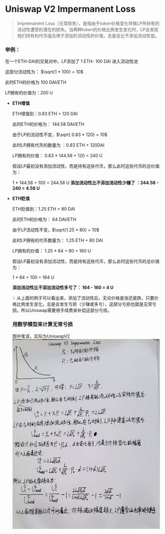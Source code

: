 # Uniswap V2 Impermanent Loss

> Impremanent Loss（无常损失），是指由于token价格变化导致LP所持有的流动性遭受的潜在的损失。当两种token的价格比例发生变化时，LP会发现他们持有的代币组合用于添加的流动性的价值，总是会比不添加流动性低。
> 

### 举例：

在一个ETH-DAI的交易对中，LP添加了 1 ETH- 100 DAI 进入流动性池

这部分流动性为：   $\sqrt{1 * 100} =  10$

此时ETH的价格为 100 DAI/ETH

LP拥有的价值为：200 U

- **ETH增值**
    
    ETH增值到：0.83 ETH = 120 DAI 
    
    此时ETH的价格为： 144.58 DAI/ETH
    
    由于LP的流动性不变，$\sqrt{ 0.83 * 120} = 10$
    
    此时LP拥有代币的数量为 ：0.83 ETH + 120DAI
    
    LP拥有的价值： 0.83 * 144.58 + 120 = 240 U
    
    假设LP最初没有添加流动性，而是持有这些代币，那么此时这些代币的总价值为：
    
    1 * 144.58 + 100  = 244.58 U
    **添加流动性比不添加流动性少赚了 ：244.58 - 240 = 4.58 U**
    
- **ETH贬值**
    
    ETH贬值到：1.25 ETH = 80 DAI
    
    此时ETH的价格为： 64 DAI/ETH
    
    由于LP流动性不变，$\sqrt{1.25 * 80} = 10$
    
    此时LP拥有的代币数量为： 1.25 ETH + 80 DAI
    
    LP拥有的价值： 1.25 * 64 + 80 = 160 U
    
    假设LP最初没有添加流动性，而是持有这些代币，那么此时这些代币的总价值为：
    
    1 * 64 + 100 = 164 U
    
    **添加流动性比不添加流动性多亏了： 164 - 160 = 4 U**
    
    <aside>
    💡 从上面的例子可以看出来，添加了流动性后，无论价格是涨还是跌，只要价格比例发生变化，总是会发生亏损（少赚或多亏），这部分亏损也就是无常亏损。所以Uniswap需要用手续费来补偿这部分亏损。
    
    </aside>
    
    ### 用数学模型来计算无常亏损
    图中笔误，实际为UniswapV2
    ![swap.png](images/UniswapV2-ImpermanentLoss.jpeg)